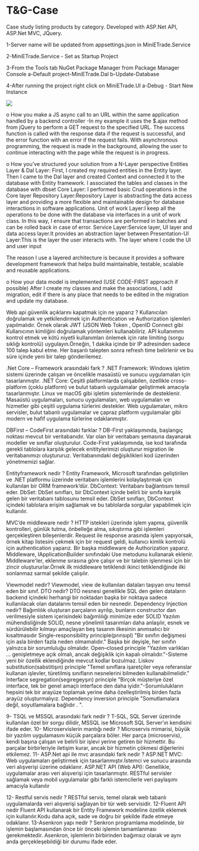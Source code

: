 # T&G-Case
Case study listing products by category. Developed with ASP.Net API, ASP.Net MVC, JQuery.

1-Server name will be updated from appsettings.json in MiniETrade.Service

2-MiniETrade.Service - Set as Startup Project

3-From the Tools tab NuGet Package Manager from Package Manager Console
a-Default project-MiniETrade.Dal
b-Update-Database

4-After running the project right click on MiniETrade.UI
a-Debug - Start New Instance

<img src="https://user-images.githubusercontent.com/107270736/216539851-bdaa5559-2a6a-4d16-9c93-6052c4d5a00c.png"></img>


o How you make a JS async call to an URL within the same application handled by a
backend controller
-In my example it uses the $.ajax method from jQuery to perform a GET request to the specified URL.
The success function is called with the response data if the request is successful, and the error function with an error if the request fails.
With asynchronous programming, the request is made in the background, allowing the user to continue interacting with the page while the request is in progress.

o How you’ve structured your solution from a N-Layer perspective
Entities Layer & Dal Layer: First, I created my required entities in the Entity layer.
Then I came to the Dal layer and created Context and connected it to the database with Entity framework.
I associated the tables and classes in the database with dbset
Core Layer: I performed basic Crud operations in the Core layer
Repository Layer:Repository Layer is abstracting the data access layer and providing a more flexible and maintainable design for database interactions in software applications.
Unit of work Layer:I keep all the operations to be done with the database via interfaces in a unit of work class.
In this way, I ensure that transactions are performed in batches and can be rolled back in case of error.
Service Layer:Service layer, UI layer and data access layer.It provides an abstraction layer between
Presentation-UI Layer:This is the layer the user interacts with. The layer where I code the UI and user input

The reason I use a layered architecture is because it provides a software development framework that helps build maintainable, testable, scalable and reusable applications.

o How your data model is implemented (USE CODE-FIRST approach if possible)
After I create my classes and make the associations, I add migration, edit if there is any place that needs to be edited in the migration and update my database.
















Web api güvenlik açıklarını kapatmak için ne yaparız ?
Kullanıcıları doğrulamak ve yetkilendirmek için Authentication ve Authorization işlemleri yapılmalıdır.  Örnek olarak JWT (JSON Web Token , OpenID Connect gibi Kullanıcının kimliğini doğrulamak yöntemleri kullanabiliriz.
API kullanımını kontrol etmek ve kötü niyetli kullanımları önlemek için rate limiting (sorgu sıklığı kontrolü) uygulayın.Örneğin, 1 dakika içinde bir IP adresinden sadece 100 talep kabul etme.
Her başarılı talepten sonra refresh time belirlenir ve bu süre içinde yeni bir talep gönderilemez.

.Net Core – Framework arasındaki fark ?
 .NET Framework: Windows işletim sistemi üzerinde çalışan ve öncelikle masaüstü ve sunucu uygulamaları için tasarlanmıştır.
.NET Core: Çeşitli platformlarda çalışabilen, özellikle cross-platform (çoklu platform) ve bulut tabanlı uygulamalar geliştirmek amacıyla tasarlanmıştır. Linux ve macOS gibi işletim sistemlerinde de desteklenir.
Masaüstü uygulamaları, sunucu uygulamaları, web uygulamaları ve hizmetler gibi çeşitli uygulama türlerini destekler.
Web uygulamaları, mikro servisler, bulut tabanlı uygulamalar ve çapraz platform uygulamalar gibi modern ve hafif uygulama türlerine odaklanmıştır.

DBFirst – CodeFirst arasındaki farklar ?
DB-First yaklaşımında, başlangıç noktası mevcut bir veritabanıdır. Var olan bir veritabanı şemasına dayanarak modeller ve sınıflar oluşturulur.
Code-First yaklaşımında, ise kod tarafında gerekli tablolara karşılık gelecek enititylerimizi oluşturur migration ile veritabanımızı oluştururuz. Veritabanındaki değişiklikleri kod üzerinden yönetmemizi sağlar.

Entityframework nedir ?
Entity Framework, Microsoft tarafından geliştirilen ve .NET platformu üzerinde veritabanı işlemlerini kolaylaştırmak için kullanılan bir ORM framework’dür.
DbContext: Veritabanı bağlantısını temsil eder.
DbSet: DbSet<T> sınıfları, bir DbContext içinde belirli bir sınıfa karşılık gelen bir veritabanı tablosunu temsil eder.
DbSet<T> sınıfları, DbContext içindeki tablolara erişim sağlamak ve bu tablolarda sorgular yapabilmek için kullanılır. 

MVC’de middleware nedir ?
HTTP istekleri üzerinde işlem yapma, güvenlik kontrolleri, günlük tutma, önbelleğe alma, sıkıştırma gibi işlemleri gerçekleştiren bileşenlerdir. 
Request ile response arasında işlem yapıyorsak, örnek kitap listesini çekmek için bir request geldi, kullanıcı kimlik kontrolü için authentication yaparız. Bir başka middleware de Authorization yaparız.
Middleware, IApplicationBuilder sınıfındaki Use metodunu kullanarak eklenir. Middleware'ler, eklenme sırasına göre çalışır ve bir talebin işlenmesi için bir zincir oluştururlar.Örnek ilk middleware tetiklendi ikinci tetiklendiğinde ilki sonlanmaz sarmal şekilde çalışılır.

Viewmodel nedir?
Viewmodel, view de kullanılan dataları taşıyan onu temsil eden bir sınıf.
DTO nedir?
DTO nesnesi genellikle SQL den gelen dataların backend içindeki herhangi bir noktadan başka bir noktaya sadece kullanılacak olan datalarını temsil eden bir nesnedir.
Dependency Injection nedir?
Bağımlılık oluşturan parçaların ayrılıp, bunların constructor dan verilmesiyle sistem içerisindeki bağımlılığı minimize eder
SOLID Yazılım mühendisliğinde SOLID, nesne yönelimli tasarımları daha anlaşılır, esnek ve sürdürülebilir kılmayı amaçlayan beş tasarım ilkesinin anımsatıcı bir kısaltmasıdır
 Single-responsibility principle(prınsıpl) "Bir sınıfın değişmesi için asla birden fazla neden olmamalıdır." Başka bir deyişle, her sınıfın yalnızca bir sorumluluğu olmalıdır. 
 Open–closed principle "Yazılım varlıkları ... genişletmeye açık olmalı, ancak değişiklik için kapalı olmalıdır."-Sisteme yeni bir özellik eklendiğinde mevcut kodlar bozulmaz.
 Liskov substitution(sabstitişın) principle "Temel sınıflara işaretçiler veya referanslar kullanan işlevler, türetilmiş sınıfların nesnelerini bilmeden kullanabilmelidir."
 Interface segregation(segıregeyşın) principle "Birçok müşteriye özel interface, tek bir genel amaçlı interface den daha iyidir."-Sorumlulukların hepsini tek bir arayüze toplamak yerine daha özelleştirilmiş birden fazla arayüz oluşturmalıyız.
 Dependency inversion principle  "Somutlamalara değil, soyutlamalara bağlıdır . ".

 
9-  	TSQL ve MSSQL arasındaki fark nedir ?
T-SQL, SQL Server üzerinde kullanılan özel bir sorgu dilidir, MSSQL ise Microsoft SQL Server'ın kendisini ifade eder. 
10- Microservislerin mantığı nedir ?
Microservis mimarisi, büyük bir yazılım uygulamasını küçük parçalara böler.
Her parça (microservis), kendi başına çalışan ve belirli bir işlevi yerine getiren bir hizmettir. Bu parçalar birbirleriyle iletişim kurar, ancak bir hizmetin çökmesi diğerlerini etkilemez.
11- ASP.Net api ile mvc arasındaki fark nedir ?
ASP.NET MVC: Web uygulamaları geliştirmek için tasarlanmıştır.İstemci ve sunucu arasında veri alışverişi üzerine odaklanır.
ASP.NET API (Web API): Genellikle, uygulamalar arası veri alışverişi için tasarlanmıştır. RESTful servisler sağlamak veya mobil uygulamalar gibi farklı istemcilerle veri paylaşımı amacıyla kullanılır

12- Restful servis nedir ?
RESTful servis, temel olarak web tabanlı uygulamalarda veri alışverişi sağlayan bir tür web servisidir. 
12-Fluent API nedir
 Fluent API kullanarak bir Entity Framework modeline özellik eklemek için kullanılır.Kodu daha açık, sade ve doğru bir şekilde ifade etmeye odaklanır.
13-Asenkron yapı nedir ?
Senkron programlama modelinde, bir işlemin başlamasından önce bir önceki işlemin tamamlanması gerekmektedir.
Asenkron, işlemlerin birbirinden bağımsız olarak ve aynı anda gerçekleşebildiği bir durumu ifade eder.


